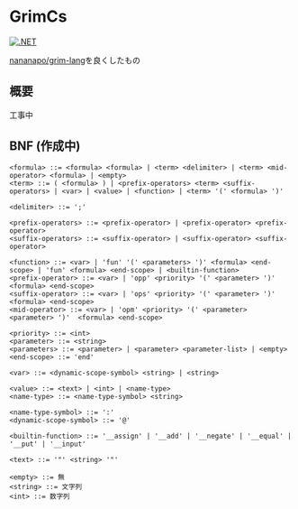 # GrimCs
 

[![.NET](https://github.com/nananapo/grim-cs/actions/workflows/dotnet.yml/badge.svg)](https://github.com/nananapo/grim-cs/actions/workflows/dotnet.yml)

[nananapo/grim-lang](https://github.com/nananapo/grim-lang)を良くしたもの

## 概要

工事中

## BNF (作成中)

```
<formula> ::= <formula> <formula> | <term> <delimiter> | <term> <mid-operator> <formula> | <empty>
<term> ::= ( <formula> ) | <prefix-operators> <term> <suffix-operators> | <var> | <value> | <function> | <term> '(' <formula> ')'

<delimiter> ::= ';'

<prefix-operators> ::= <prefix-operator> | <prefix-operator> <prefix-operator>
<suffix-operators> ::= <suffix-operator> | <suffix-operator> <suffix-operator>

<function> ::= <var> | 'fun' '(' <parameters> ')' <formula> <end-scope> | 'fun' <formula> <end-scope> | <builtin-function>
<prefix-operator> ::= <var> | 'opp' <priority> '(' <parameter> ')' <formula> <end-scope>
<suffix-operator> ::= <var> | 'ops' <priority> '(' <parameter> ')'  <formula> <end-scope>
<mid-operator> ::= <var> | 'opm' <priority> '(' <parameter> <parameter> ')'  <formula> <end-scope>

<priority> ::= <int>
<parameter> ::= <string>
<parameters> ::= <parameter> | <parameter> <parameter-list> | <empty>
<end-scope> ::= 'end'

<var> ::= <dynamic-scope-symbol> <string> | <string>

<value> ::= <text> | <int> | <name-type>
<name-type> ::= <name-type-symbol> <string>

<name-type-symbol> ::= ':'
<dynamic-scope-symbol> ::= '@'

<builtin-function> ::= '__assign' | '__add' | '__negate' | '__equal' | '__put' | '__input' 

<text> ::= '"' <string> '"'

<empty> ::= 無
<string> ::= 文字列
<int> ::= 数字列
```
<!--TODO if文 while文 statement -->
